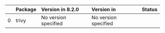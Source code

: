 <!-- markdown-link-check-disable -->

|    | Package   | Version in 8.2.0     | Version in           | Status   |
|---:|:----------|:---------------------|:---------------------|:---------|
|  0 | trivy     | No version specified | No version specified |          |
